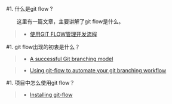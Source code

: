 #1. 什么是git flow ?

&emsp;&emsp;这里有一篇文章，主要讲解了git flow是什么。

 >* [使用GIT FLOW管理开发流程](http://stormzhang.com/git/2014/01/29/git-flow/)

#1. git flow出现的初衷是什么？

 >* [A successful Git branching model](http://nvie.com/posts/a-successful-git-branching-model/) 

 >* [Using git-flow to automate your git branching workflow](https://jeffkreeftmeijer.com/2010/why-arent-you-using-git-flow/)


#1. 项目中怎么使用git flow？

 >* [Installing git-flow](https://github.com/nvie/gitflow/wiki/Installation)